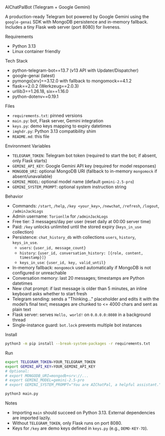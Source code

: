AIChatPalBot (Telegram + Google Gemini)

A production-ready Telegram bot powered by Google Gemini using the `google-genai` SDK with MongoDB persistence and in-memory fallback. Includes a tiny Flask web server (port 8080) for liveness.

Requirements
- Python 3.13
- Linux container friendly

Tech Stack
- python-telegram-bot==13.7 (v13 API with Updater/Dispatcher)
- google-genai (latest)
- pymongo[srv]==3.12.0 with fallback to mongomock==4.1.2
- flask==2.0.2 (Werkzeug==2.0.3)
- urllib3==1.26.18, six==1.16.0
- python-dotenv==0.19.1

Files
- `requirements.txt`: pinned versions
- `main.py`: bot, Flask server, Gemini integration
- `keys.py`: demo keys mapping to expiry datetimes
- `imghdr.py`: Python 3.13 compatibility shim
- `README.md`: this file

Environment Variables
- `TELEGRAM_TOKEN`: Telegram bot token (required to start the bot; if absent, only Flask starts)
- `GEMINI_API_KEY`: Google Gemini API key (required for model responses)
- `MONGODB_URI`: optional MongoDB URI (fallback to in-memory `mongomock` if absent/unavailable)
- `GEMINI_MODEL`: optional model name (default `gemini-2.5-pro`)
- `GEMINI_SYSTEM_PROMPT`: optional system instruction string

Behavior
- Commands: `/start`, `/help`, `/key <your_key>`, `/newchat`, `/refresh`, `/logout`, `/adminJackLogs`
- Admin username: `Torionllm` for `/adminJackLogs`
- Free tier: 3 messages/day per user (reset daily at 00:00 server time)
- Paid: `/key` unlocks unlimited until the stored expiry (`keys_in_use` collection)
- Persistence: `chat_history_db` with collections `users`, `history`, `keys_in_use`.
  - `users`: `{user_id, message_count}`
  - `history`: `{user_id, conversation_history: [{role, content, timestamp}]}`
  - `keys_in_use`: `{user_id, key, valid_until}`
- In-memory fallback: `mongomock` used automatically if MongoDB is not configured or unreachable
- Conversation memory: last 20 messages; timestamps are Python datetimes
- New chat prompt: if last message is older than 5 minutes, an inline keyboard asks whether to start fresh
- Telegram sending: sends a "Thinking…" placeholder and edits it with the model’s final text; messages are chunked to <= 4000 chars and sent as plain text
- Flask server: serves `Hello, world!` on `0.0.0.0:8080` in a background thread
- Single-instance guard: `bot.lock` prevents multiple bot instances

Install
```bash
python3 -m pip install --break-system-packages -r requirements.txt
```

Run
```bash
export TELEGRAM_TOKEN=YOUR_TELEGRAM_TOKEN
export GEMINI_API_KEY=YOUR_GEMINI_API_KEY
# Optional:
# export MONGODB_URI=mongodb+srv://...
# export GEMINI_MODEL=gemini-2.5-pro
# export GEMINI_SYSTEM_PROMPT="You are AIChatPal, a helpful assistant."

python3 main.py
```

Notes
- Importing `main` should succeed on Python 3.13. External dependencies are imported lazily.
- Without `TELEGRAM_TOKEN`, only Flask runs on port 8080.
- Keys for `/key` are demo keys defined in `keys.py` (e.g., `DEMO-KEY-7D`).